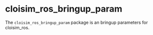 # cloisim_ros_bringup_param

The `cloisim_ros_bringup_param` package is an bringup parameters for cloisim_ros.
